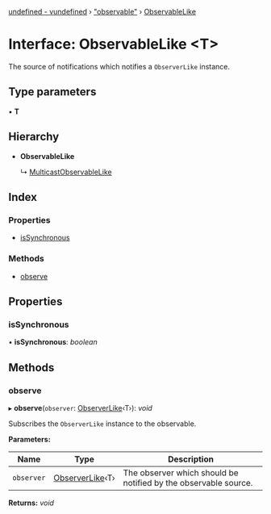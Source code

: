 [undefined - vundefined](../README.md) › ["observable"](../modules/_observable_.md) › [ObservableLike](_observable_.observablelike.md)

# Interface: ObservableLike <**T**>

The source of notifications which notifies a `ObserverLike` instance.

## Type parameters

▪ **T**

## Hierarchy

* **ObservableLike**

  ↳ [MulticastObservableLike](_observable_.multicastobservablelike.md)

## Index

### Properties

* [isSynchronous](_observable_.observablelike.md#issynchronous)

### Methods

* [observe](_observable_.observablelike.md#observe)

## Properties

###  isSynchronous

• **isSynchronous**: *boolean*

## Methods

###  observe

▸ **observe**(`observer`: [ObserverLike](_observable_.observerlike.md)‹T›): *void*

Subscribes the `ObserverLike` instance to the observable.

**Parameters:**

Name | Type | Description |
------ | ------ | ------ |
`observer` | [ObserverLike](_observable_.observerlike.md)‹T› | The observer which should be notified by the observable source.  |

**Returns:** *void*
